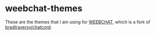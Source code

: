 # weebchat-themes
These are the themes that I am using for [WEEBCHAT](https://www.github.com/realdonutking123/weebchat), which is a fork of [bradtraversy/](https://www.github.com/bradtraversy)[chatcord](https://www.github.com/bradtraversy/chatcord).
